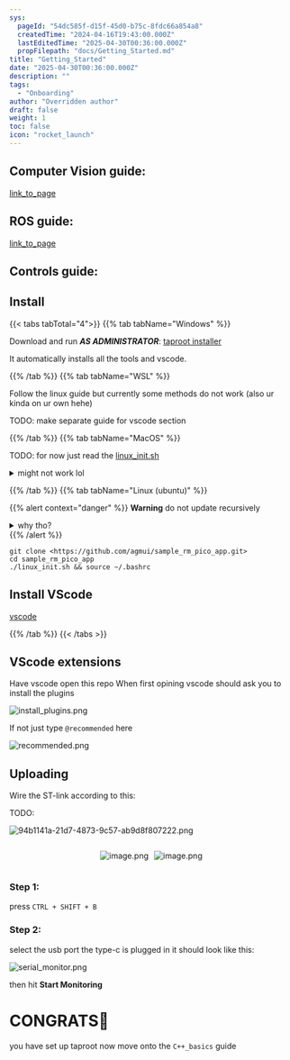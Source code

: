 ```yaml
---
sys:
  pageId: "54dc585f-d15f-45d0-b75c-8fdc66a854a8"
  createdTime: "2024-04-16T19:43:00.000Z"
  lastEditedTime: "2025-04-30T00:36:00.000Z"
  propFilepath: "docs/Getting_Started.md"
title: "Getting_Started"
date: "2025-04-30T00:36:00.000Z"
description: ""
tags:
  - "Onboarding"
author: "Overridden author"
draft: false
weight: 1
toc: false
icon: "rocket_launch"
---
```


## Computer Vision guide:

[link_to_page](86d45bc0-388b-4d26-8848-44f255f73d0e)

## ROS guide:

[link_to_page](3c76c1de-ec8f-46d6-8b0a-294005edc2d5)

## Controls guide:

## Install

{{< tabs tabTotal="4">}}
{{% tab tabName="Windows" %}}

Download and run _**AS ADMINISTRATOR**_: [taproot installer](https://github.com/Thornbots/TeachingFreshies/releases/tag/1.0)

It automatically installs all the tools and vscode.

{{% /tab %}}
{{% tab tabName="WSL" %}}

Follow the linux guide but currently some methods do not work (also ur kinda on ur own hehe)

TODO: make separate guide for vscode section

{{% /tab %}}
{{% tab tabName="MacOS" %}}

TODO: for now just read the [linux_init.sh](https://github.com/agmui/sample_rm_pico_app/blob/main/linux_init.sh)

<details>
<summary>might not work lol</summary>

`brew install libusb pkg-config`

Next install: [vscode](https://code.visualstudio.com/Download)

</details>

{{% /tab %}}
{{% tab tabName="Linux (ubuntu)" %}}

{{% alert context="danger" %}}
**Warning** do not update recursively
<details>
<summary>why tho?</summary>
There are some submodules that may go on for a while (like tinyusb) and I highly
recommend you don't need to get them.
If you want to see what submodules I update just look in `linux_init.sh`
</details>
{{% /alert %}}

```shell
git clone <https://github.com/agmui/sample_rm_pico_app.git>
cd sample_rm_pico_app
./linux_init.sh && source ~/.bashrc
```

## Install VScode

[vscode](https://code.visualstudio.com/Download)

{{% /tab %}}
{{< /tabs >}}

## VScode extensions

Have vscode open this repo
When first opining vscode should ask you to install the plugins

![install_plugins.png](https://prod-files-secure.s3.us-west-2.amazonaws.com/d518164a-d88e-44d1-a4ee-3adb3bd8bce0/89bd30f0-1825-4e77-867b-0a41ce370880/install_plugins.png?X-Amz-Algorithm=AWS4-HMAC-SHA256&X-Amz-Content-Sha256=UNSIGNED-PAYLOAD&X-Amz-Credential=ASIAZI2LB46667Z2N255%2F20250504%2Fus-west-2%2Fs3%2Faws4_request&X-Amz-Date=20250504T090804Z&X-Amz-Expires=3600&X-Amz-Security-Token=IQoJb3JpZ2luX2VjEGcaCXVzLXdlc3QtMiJGMEQCIDYeN0JO3A0Pn5BULNPWfW8AML6N0ubyGg6pA6OfKJN6AiApJvyS7klykJ2cj%2B4R5%2F2XfjKpVj%2FJkcfvWQDHZE4zZSr%2FAwgQEAAaDDYzNzQyMzE4MzgwNSIMhFZ%2BtHpVUSkjpZSdKtwD%2F1PDR0g4%2B6WRNGWhSVjyjs4FxqqdyacAz9mqgWxbjwjscXRXpLKCzKkCq0lyXDoy7xBmnLx7uGD9s%2Bvz4uRforS0qcGn%2FSC0MZoESfHzgSWwxZIeRARzJsOvS69ssa58VGRIC9ffsZ0OMm1CWJJRT6FL5ukmwnKhUG4b6bXejGwsnwuotPkLVYLYwv2XtzytHIPOZBvVW9qoCmYWa5RQkp3RzT9dnTQGL5oaD%2F64HbX6q0UplxNhf%2F1owdIL%2Fm%2BCYV7vNS8OT0%2B%2BjGP3Qrpy7pfcOMr0C6DQ%2FqEJZLAJG%2BG0GUeFm4obHrfTJEKRmEuOfGn0H4X0BwvHAU%2BLxKolzQNYY7%2BuwcZmhoBCaouVhGE22POb3CaWKdRnREdkzWa8rbmBUrKZh6lm5N2xFNh6a9Q3QaxIGzaTTt7%2BOeQGa7zpkfUdwzJkavbSda9BIx3sCI0xXY%2FCcyrKkkuI%2F5vpAbktBankX0xtPHjzkYgl%2FgEzmr3gBcRbVW8KNfgEMBaDstwORzFfTbElf0%2BxG%2FirX0bHQvTc9aUALGV66tMM%2BT8cdXe4th%2BCxEis6vAtA%2B5y0K56adIT8VoCv%2BC5bblplYKKsJaT3XhxAEx2RfPpKvVmi7zc25AtETdo7gowi5zcwAY6pgFA6etM%2BzSyafO9kRxd3%2FgQmhtwW7K1JLZ5C2qvaQdEfyKthlTYFSo6rU64ifDWJM1HhCN%2BfhYmUBE2r5ZJmNZF7EVBr78vu3Vtu3y6CQCPo1TtwqZzCn8CnvCwBuJaYpo1CH4HiXr8VLr9V1UwScZOVj7DfcsJd7ZNfp%2F1g5Yos37xVp4%2BrzhS%2FI03psDZ1rPDbdr4Fct3yV3xcuPUfBTKUdH3%2FEsy&X-Amz-Signature=3e8faac50ffa52408e3f9f6d0e23aae9322715052e3ded3ea2a3a6870affba98&X-Amz-SignedHeaders=host&x-id=GetObject)

If not just type `@recommended` here  

![recommended.png](https://prod-files-secure.s3.us-west-2.amazonaws.com/d518164a-d88e-44d1-a4ee-3adb3bd8bce0/61e661e9-5d85-4dfc-be0d-8d2097a5e793/recommended.png?X-Amz-Algorithm=AWS4-HMAC-SHA256&X-Amz-Content-Sha256=UNSIGNED-PAYLOAD&X-Amz-Credential=ASIAZI2LB46667Z2N255%2F20250504%2Fus-west-2%2Fs3%2Faws4_request&X-Amz-Date=20250504T090804Z&X-Amz-Expires=3600&X-Amz-Security-Token=IQoJb3JpZ2luX2VjEGcaCXVzLXdlc3QtMiJGMEQCIDYeN0JO3A0Pn5BULNPWfW8AML6N0ubyGg6pA6OfKJN6AiApJvyS7klykJ2cj%2B4R5%2F2XfjKpVj%2FJkcfvWQDHZE4zZSr%2FAwgQEAAaDDYzNzQyMzE4MzgwNSIMhFZ%2BtHpVUSkjpZSdKtwD%2F1PDR0g4%2B6WRNGWhSVjyjs4FxqqdyacAz9mqgWxbjwjscXRXpLKCzKkCq0lyXDoy7xBmnLx7uGD9s%2Bvz4uRforS0qcGn%2FSC0MZoESfHzgSWwxZIeRARzJsOvS69ssa58VGRIC9ffsZ0OMm1CWJJRT6FL5ukmwnKhUG4b6bXejGwsnwuotPkLVYLYwv2XtzytHIPOZBvVW9qoCmYWa5RQkp3RzT9dnTQGL5oaD%2F64HbX6q0UplxNhf%2F1owdIL%2Fm%2BCYV7vNS8OT0%2B%2BjGP3Qrpy7pfcOMr0C6DQ%2FqEJZLAJG%2BG0GUeFm4obHrfTJEKRmEuOfGn0H4X0BwvHAU%2BLxKolzQNYY7%2BuwcZmhoBCaouVhGE22POb3CaWKdRnREdkzWa8rbmBUrKZh6lm5N2xFNh6a9Q3QaxIGzaTTt7%2BOeQGa7zpkfUdwzJkavbSda9BIx3sCI0xXY%2FCcyrKkkuI%2F5vpAbktBankX0xtPHjzkYgl%2FgEzmr3gBcRbVW8KNfgEMBaDstwORzFfTbElf0%2BxG%2FirX0bHQvTc9aUALGV66tMM%2BT8cdXe4th%2BCxEis6vAtA%2B5y0K56adIT8VoCv%2BC5bblplYKKsJaT3XhxAEx2RfPpKvVmi7zc25AtETdo7gowi5zcwAY6pgFA6etM%2BzSyafO9kRxd3%2FgQmhtwW7K1JLZ5C2qvaQdEfyKthlTYFSo6rU64ifDWJM1HhCN%2BfhYmUBE2r5ZJmNZF7EVBr78vu3Vtu3y6CQCPo1TtwqZzCn8CnvCwBuJaYpo1CH4HiXr8VLr9V1UwScZOVj7DfcsJd7ZNfp%2F1g5Yos37xVp4%2BrzhS%2FI03psDZ1rPDbdr4Fct3yV3xcuPUfBTKUdH3%2FEsy&X-Amz-Signature=82a0a7d1d7872475911496f06f8f68b597f8dba60f697aa9e4d596b74f73f49c&X-Amz-SignedHeaders=host&x-id=GetObject)

## Uploading

Wire the ST-link according to this:

TODO:

![94b1141a-21d7-4873-9c57-ab9d8f807222.png](https://prod-files-secure.s3.us-west-2.amazonaws.com/d518164a-d88e-44d1-a4ee-3adb3bd8bce0/e5fad17d-ab82-4300-9f4c-505ab4b1202c/94b1141a-21d7-4873-9c57-ab9d8f807222.png?X-Amz-Algorithm=AWS4-HMAC-SHA256&X-Amz-Content-Sha256=UNSIGNED-PAYLOAD&X-Amz-Credential=ASIAZI2LB46667Z2N255%2F20250504%2Fus-west-2%2Fs3%2Faws4_request&X-Amz-Date=20250504T090804Z&X-Amz-Expires=3600&X-Amz-Security-Token=IQoJb3JpZ2luX2VjEGcaCXVzLXdlc3QtMiJGMEQCIDYeN0JO3A0Pn5BULNPWfW8AML6N0ubyGg6pA6OfKJN6AiApJvyS7klykJ2cj%2B4R5%2F2XfjKpVj%2FJkcfvWQDHZE4zZSr%2FAwgQEAAaDDYzNzQyMzE4MzgwNSIMhFZ%2BtHpVUSkjpZSdKtwD%2F1PDR0g4%2B6WRNGWhSVjyjs4FxqqdyacAz9mqgWxbjwjscXRXpLKCzKkCq0lyXDoy7xBmnLx7uGD9s%2Bvz4uRforS0qcGn%2FSC0MZoESfHzgSWwxZIeRARzJsOvS69ssa58VGRIC9ffsZ0OMm1CWJJRT6FL5ukmwnKhUG4b6bXejGwsnwuotPkLVYLYwv2XtzytHIPOZBvVW9qoCmYWa5RQkp3RzT9dnTQGL5oaD%2F64HbX6q0UplxNhf%2F1owdIL%2Fm%2BCYV7vNS8OT0%2B%2BjGP3Qrpy7pfcOMr0C6DQ%2FqEJZLAJG%2BG0GUeFm4obHrfTJEKRmEuOfGn0H4X0BwvHAU%2BLxKolzQNYY7%2BuwcZmhoBCaouVhGE22POb3CaWKdRnREdkzWa8rbmBUrKZh6lm5N2xFNh6a9Q3QaxIGzaTTt7%2BOeQGa7zpkfUdwzJkavbSda9BIx3sCI0xXY%2FCcyrKkkuI%2F5vpAbktBankX0xtPHjzkYgl%2FgEzmr3gBcRbVW8KNfgEMBaDstwORzFfTbElf0%2BxG%2FirX0bHQvTc9aUALGV66tMM%2BT8cdXe4th%2BCxEis6vAtA%2B5y0K56adIT8VoCv%2BC5bblplYKKsJaT3XhxAEx2RfPpKvVmi7zc25AtETdo7gowi5zcwAY6pgFA6etM%2BzSyafO9kRxd3%2FgQmhtwW7K1JLZ5C2qvaQdEfyKthlTYFSo6rU64ifDWJM1HhCN%2BfhYmUBE2r5ZJmNZF7EVBr78vu3Vtu3y6CQCPo1TtwqZzCn8CnvCwBuJaYpo1CH4HiXr8VLr9V1UwScZOVj7DfcsJd7ZNfp%2F1g5Yos37xVp4%2BrzhS%2FI03psDZ1rPDbdr4Fct3yV3xcuPUfBTKUdH3%2FEsy&X-Amz-Signature=561b4495c65569ceef7037a43d4d7ba7f388a5aa93631af3f3bcc957c0692a2a&X-Amz-SignedHeaders=host&x-id=GetObject)

<div style="display: flex;flex-direction: row; column-gap:10px; max-width: 630px;justify-content: center;">
<div>

![image.png](https://prod-files-secure.s3.us-west-2.amazonaws.com/d518164a-d88e-44d1-a4ee-3adb3bd8bce0/210ecb78-1116-4d7b-b9b7-2292f66fa2c2/image.png?X-Amz-Algorithm=AWS4-HMAC-SHA256&X-Amz-Content-Sha256=UNSIGNED-PAYLOAD&X-Amz-Credential=ASIAZI2LB466TWKFDO2K%2F20250504%2Fus-west-2%2Fs3%2Faws4_request&X-Amz-Date=20250504T090814Z&X-Amz-Expires=3600&X-Amz-Security-Token=IQoJb3JpZ2luX2VjEGUaCXVzLXdlc3QtMiJGMEQCIDnV%2BfLRTU%2F6IoxADFxD7oZevitfSZShbqx4rieMB6A7AiB0Kg6ZJDuVRSJMYDdttZ8PmWrLwpVHeDJn7PSWOeswCyqIBAj%2B%2F%2F%2F%2F%2F%2F%2F%2F%2F%2F8BEAAaDDYzNzQyMzE4MzgwNSIMMt7izlTOf9jcf1iVKtwDN2EZ7z73LgUxePkkrx24wq2TBsh5bqL8xp4OH1YaGHesuMaNxD5RJIpzq5ZfypLewFRrzj%2FR0rLPZjpfqoSirnb3jZSvP8LDN%2Ba0%2BrW7GrofRsRz8xzg013GZWWC818enqlagY4m60LdLepQMfikbEGoJYflypXzxOQ7AZUt7HXMrn9p6YBc3bvxYEH8U%2BNpyFSRoShLBiXAN40itxlfPED2fx9TSbsj7UMBrArWwGjH2xTsrgieXIH6xVvI8l7PX%2FLl1z1oM59OYlnFiHNyPctt9l%2FOm1NOmLWvempM5HU58bFmPlOGR90%2BsWsM8dQMndg7cz6IRKtov3ZikCqYKFfcNyA2dsFIOJUCbFWrLl0mkFbqAie2TIh4zyJDTEkAaKL63wki%2Fhm8u%2Fjikaucf3oQOLFS%2FtyVppRuprN%2BfVwASqTn8rVWQAzMPTWrIRZV9Sa0HbdzHmvApkc71Hf52cx1aCVz7RTrSQi4xEq9Xjgq5rQbqOx8U%2FuabRLfPQQSzJmd8MONfQYD4MXlibl7F2%2FfQ1BjcMpUEzl3aSm4KGLlGsqf%2Fru1wRcyQTf9wZ1Ypfc%2BCB%2BV0iL%2BFWG%2B3kkQnAepPXpn8ogbJByXa7sjb83vbh%2BkRYkB%2FQBXLU8wxevbwAY6pgFiCG9EhV5OBeZPg8RzIcd57uBIhmAbrhVjCkHeGMF2MqzBTuIsDTaN3CLm97ximNNcScYWQDS1DnfQYaTTxLkEG7vXH7Ba0QKLZsmfJL%2F7mYnItAcKEc9OUOt6nkFgXwDdtBxLL0YLlM9IhNj96bXr76nOg%2B3gePpa06D9ej%2BL%2Bl4nChMNwQFzBZYUT5q6wuEqIxJUq45RpdwNVuqOM8HMJYvzMo6M&X-Amz-Signature=bbca71f4e8f3231742755f90292c48f8dab49c282aa16913c0b6b38cbae000d9&X-Amz-SignedHeaders=host&x-id=GetObject)

</div>
<div>

![image.png](https://prod-files-secure.s3.us-west-2.amazonaws.com/d518164a-d88e-44d1-a4ee-3adb3bd8bce0/33a0fd0f-8ca6-4a86-8e09-26e95ded1fff/image.png?X-Amz-Algorithm=AWS4-HMAC-SHA256&X-Amz-Content-Sha256=UNSIGNED-PAYLOAD&X-Amz-Credential=ASIAZI2LB466ZA72OIE7%2F20250504%2Fus-west-2%2Fs3%2Faws4_request&X-Amz-Date=20250504T090814Z&X-Amz-Expires=3600&X-Amz-Security-Token=IQoJb3JpZ2luX2VjEGkaCXVzLXdlc3QtMiJHMEUCIEtAYp0j7QFcIQvz2luBsMAWJS2hVsePRbX0F4HvD9WsAiEA7ZHXNhCN2b601xqQyTuB29HZgnL1aGcrkmbG6vNoOGYq%2FwMIEhAAGgw2Mzc0MjMxODM4MDUiDBQyM3mY05kWVnZfsyrcA3%2BjZ2ne1xFXtU1y5WT9pVr3KN4%2FNRkmdDBcob%2BsZqi145uyrFYGkVj3ScGMYa9nCVGGsToBnHIaHRuT8kLFdnNg%2FZe2y%2FkLaV0FxEPWumtcRhTfpidBdG%2BT%2FhLsa7oQFNo7kz6tYlwEnbX9sj7K0CYxxDYy1MUgqg%2FGQyRT%2Fif2TtjcLTGeK2uOxbcq6QhJYW1KprjMSoGSMsLOC2azEerlZsX5jThGAIu09%2FU3LEU8Nv5L1gXXRco%2BzuW1TJwgNkiud4npG8ESAlblxJ4IXnlvF1QKpJXV19Pq7dv38snfNGyNfdpyKiPgi2kCy9Qij5ZhaI9rzAngWgydPZbXY8V3mWn%2FfBPplp0lNvLE4ChPCGDMaznCrOWEzFZylP5%2B9U5IP0XeXpepI9QDrvj6VYqQYs2bx9FfkQwytLZQ%2Fw7qeSI4EiMBoxbnZuH9HCfwJL2TUd%2BMdIqt7k%2F3ChYdXq98J5zrACcsgOKgAJoi6K5B2U3NTD29SQLkdwd8JxGE66dyCXeXoTBIT2sIRLPA6aYZClMqtUZFAB7jfTQrzeg%2BH47cjynEUY1ikB01C0mU9aN6LIYpqai%2FjkyV8jukIu1MNmkICx4JwwwiVVeQACu8qfm%2FasTEOeG7I8IzMM%2Fb3MAGOqUBFyUyKv49bCjiY5gHmONpeSF0SPrrCVkFgtKgwYdRuXk4gC2S9z2t1ltYSW4up2d7I31IcUHlxlRtTXws%2F5QCIC46hLH4CwF1vPC3jYQdPH0gXx9vUuTAmNuH1h7aSsfU6fcjVsvdfmaSLpwAkN8fumauYb9j%2FI2SJIzhiUVK4DuqvQfuWJoct%2Bs%2F%2FphMyv99ydm29JlRsxCv2exELV177zQr6itI&X-Amz-Signature=95f722b8defbfbb5a7cc5b41a8aae5d259283c794d49a983b60986d9084a3416&X-Amz-SignedHeaders=host&x-id=GetObject)

</div>
</div>

### Step 1:

press `CTRL + SHIFT + B`

### Step 2:

select the usb port the type-c is plugged in it should look like this:

![serial_monitor.png](https://prod-files-secure.s3.us-west-2.amazonaws.com/d518164a-d88e-44d1-a4ee-3adb3bd8bce0/f03f4774-05d4-4393-b6a0-d5efb6d315ab/serial_monitor.png?X-Amz-Algorithm=AWS4-HMAC-SHA256&X-Amz-Content-Sha256=UNSIGNED-PAYLOAD&X-Amz-Credential=ASIAZI2LB46667Z2N255%2F20250504%2Fus-west-2%2Fs3%2Faws4_request&X-Amz-Date=20250504T090804Z&X-Amz-Expires=3600&X-Amz-Security-Token=IQoJb3JpZ2luX2VjEGcaCXVzLXdlc3QtMiJGMEQCIDYeN0JO3A0Pn5BULNPWfW8AML6N0ubyGg6pA6OfKJN6AiApJvyS7klykJ2cj%2B4R5%2F2XfjKpVj%2FJkcfvWQDHZE4zZSr%2FAwgQEAAaDDYzNzQyMzE4MzgwNSIMhFZ%2BtHpVUSkjpZSdKtwD%2F1PDR0g4%2B6WRNGWhSVjyjs4FxqqdyacAz9mqgWxbjwjscXRXpLKCzKkCq0lyXDoy7xBmnLx7uGD9s%2Bvz4uRforS0qcGn%2FSC0MZoESfHzgSWwxZIeRARzJsOvS69ssa58VGRIC9ffsZ0OMm1CWJJRT6FL5ukmwnKhUG4b6bXejGwsnwuotPkLVYLYwv2XtzytHIPOZBvVW9qoCmYWa5RQkp3RzT9dnTQGL5oaD%2F64HbX6q0UplxNhf%2F1owdIL%2Fm%2BCYV7vNS8OT0%2B%2BjGP3Qrpy7pfcOMr0C6DQ%2FqEJZLAJG%2BG0GUeFm4obHrfTJEKRmEuOfGn0H4X0BwvHAU%2BLxKolzQNYY7%2BuwcZmhoBCaouVhGE22POb3CaWKdRnREdkzWa8rbmBUrKZh6lm5N2xFNh6a9Q3QaxIGzaTTt7%2BOeQGa7zpkfUdwzJkavbSda9BIx3sCI0xXY%2FCcyrKkkuI%2F5vpAbktBankX0xtPHjzkYgl%2FgEzmr3gBcRbVW8KNfgEMBaDstwORzFfTbElf0%2BxG%2FirX0bHQvTc9aUALGV66tMM%2BT8cdXe4th%2BCxEis6vAtA%2B5y0K56adIT8VoCv%2BC5bblplYKKsJaT3XhxAEx2RfPpKvVmi7zc25AtETdo7gowi5zcwAY6pgFA6etM%2BzSyafO9kRxd3%2FgQmhtwW7K1JLZ5C2qvaQdEfyKthlTYFSo6rU64ifDWJM1HhCN%2BfhYmUBE2r5ZJmNZF7EVBr78vu3Vtu3y6CQCPo1TtwqZzCn8CnvCwBuJaYpo1CH4HiXr8VLr9V1UwScZOVj7DfcsJd7ZNfp%2F1g5Yos37xVp4%2BrzhS%2FI03psDZ1rPDbdr4Fct3yV3xcuPUfBTKUdH3%2FEsy&X-Amz-Signature=3340925ef2989e9e75cf549f025e72f8e4f8ee4b4ce71d80e024fe089180bf63&X-Amz-SignedHeaders=host&x-id=GetObject)

then hit **Start Monitoring**

# CONGRATS🎉

you have set up taproot now move onto the `C++_basics` guide
